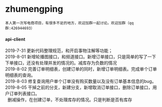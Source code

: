 # zhumengping
    本人第一次写电商项目，有很多不足的地方，欢迎加群一起讨论。欢迎加群（qq群:426944693）
#### api-client
  2019-7-31 更新代码整理规范，和开启事物注解等功能；<br>
  2019-8-01 新增轮播图接口，和频道接口。新增订单接口，只是简单的写了一下下单接口，还没有处理并发的情况的。减库存为负数的情况<br>
  2019-8-02 完善订单明细表，创建订单的同时，新增订单明细表。完成单个订单明细表的查询。<br>
  2019-8-03 修复查询用户单个订单没有购买数量以及没有订单基本信息的bug。<br>
  2019-8-05 干掉之前的分支，新建分支，新增取消订单接口，删除订单接口，用户订单列表接口。<br>
   &nbsp;&nbsp;删减操作，在创建订单，不处理库存的情况。只是判断是否有库存
